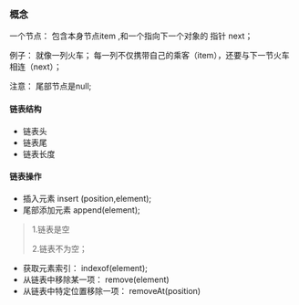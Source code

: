 ### 概念 

一个节点： 包含本身节点item ,和一个指向下一个对象的 指针 next；

例子： 就像一列火车； 每一列不仅携带自己的乘客（item），还要与下一节火车相连（next）；

注意： 尾部节点是null;


#### 链表结构
* 链表头
* 链表尾
* 链表长度

#### 链表操作

* 插入元素 insert (position,element);
* 尾部添加元素 append(element);

> 1.链表是空  
>
> 2.链表不为空； 

* 获取元素索引： indexof(element);
* 从链表中移除某一项： remove(element)
* 从链表中特定位置移除一项： removeAt(position)

